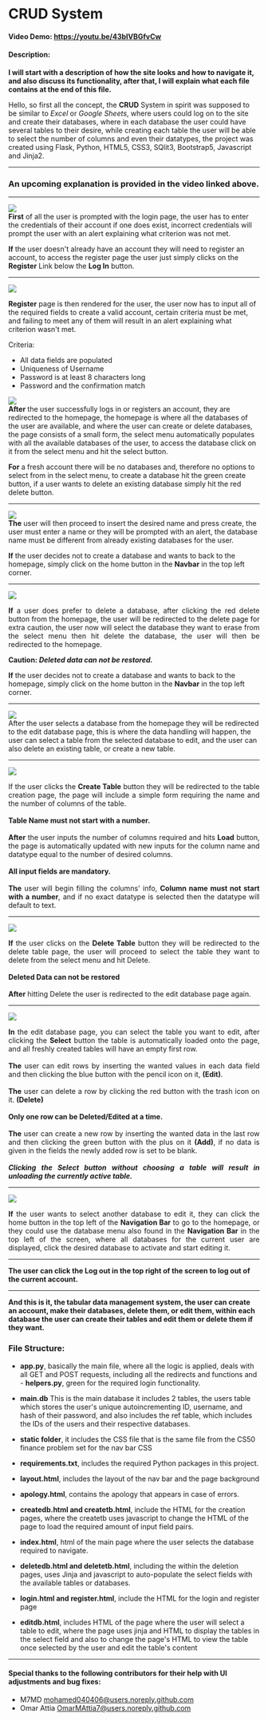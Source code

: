 # CRUD System
#### Video Demo:  <https://youtu.be/43bIVBGfvCw>
#### Description:

**I will start with a description of how the site looks and how to navigate it, and also discuss its functionality, after that, I will explain what each file contains at the end of this file.**

Hello, so first all the concept, the **CRUD** System in spirit was supposed to be similar to *Excel* or *Google Sheets*, where users could log on to the site and create their databases,
where in each database the user could have several tables to their desire, while creating each table the user will be able to select the number of columns and even their datatypes, the project was created using Flask, Python, HTML5, CSS3, SQlit3, Bootstrap5, Javascript and Jinja2.

---

### **An upcoming explanation is provided in the video linked above.**

---
<img src="/Images/Log in.png"><br>
**First** of all the user is prompted with the login page, the user has to enter the credentials of their account if one does exist, incorrect credentials will prompt the user with an alert explaining what criterion was not met.

**If** the user doesn't already have an account they will need to register an account, to access the register page the user just simply clicks on the **Register** Link below the **Log In** button.

---

<img src="/Images/Register.png"><br>

**Register** page is then rendered for the user, the user now has to input all of the required fields to create a valid account, certain criteria must be met, and failing to meet any of them will result in an alert explaining what criterion wasn't met.

Criteria:
- All data fields are populated
- Uniqueness of Username
- Password is at least 8 characters long
- Password and the confirmation match

<img src="/Images/HomePage.png"><br>
**After** the user successfully logs in or registers an account, they are redirected to the homepage, the homepage is where all the databases of the user are available, and where the user can create or delete databases, the page consists of a small form, the select menu automatically populates with all the available databases of the user, to access the database click on it from the select menu and hit the select button. 

**For** a fresh account there will be no databases and, therefore no options to select from in the select menu, to create a database hit the green create button, if a user wants to delete an existing database simply hit the red delete button.

---
<img src="/Images/CreateDB.png"><br>
**The** user will then proceed to insert the desired name and press create, the user must enter a name or they will be prompted with an alert, the database name must be different from already existing databases for the user.

**If** the user decides not to create a database and wants to back to the homepage, simply click on the home button in the **Navbar** in the top left corner.

---
<img src="/Images/DeleteDB.png"><br>
<div style="text-align: justify; text-justify: inter-word;">
<b>If</b> a user does prefer to delete a database, after clicking the red delete button from the homepage, the user will be redirected to the delete page for extra caution, the user now will select the database they want to erase from the select menu then hit delete the database, the user will then be redirected to the homepage. 
</div>

**Caution: *Deleted data can not be restored.***

**If** the user decides not to create a database and wants to back to the homepage, simply click on the home button in the **Navbar** in the top left corner.

---
<img src="/Images/EditDB.png"><br>
 After the user selects a database from the homepage they will be redirected to the edit database page, this is where the data handling will happen, the user can select a table from the selected database to edit, and the user can also delete an existing table, or create a new table.

---
<img src="/Images/CreateTB.png"><br>
<div style="text-align: justify; text-justify: inter-word;">
If the user clicks the <b>Create Table</b> button they will be redirected to the table creation page, the page will include a simple form requiring the name and the number of columns of the table.
<br><br>
<b>Table Name must not start with a number. </b>
<br><br>
<b>After</b> the user inputs the number of columns required and hits <b>Load</b> button, the page is automatically updated with new inputs for the column name and datatype equal to the number of desired columns.
<br><br>
<b>All input fields are mandatory.</b>
<br><br>
<b>The</b> user will begin filling the columns' info, <b>Column name must not start with a number</b>, and if no exact datatype is selected then the datatype will default to text.
</div>

---
<img src="/Images/DeleteTB.png"><br>
<div style="text-align: justify; text-justify: inter-word;">
<b>If</b> the user clicks on the <b>Delete Table</b> button they will be redirected to the delete table page, the user will proceed to select the table they want to delete from the select menu and hit Delete.
<br><br>
<b>Deleted Data can not be restored</b>
<br><br>
<b>After</b> hitting Delete the user is redirected to the edit database page again.
</div>

---
<img src="/Images/table.png"><br>
<div style="text-align: justify; text-justify: inter-word;">
<b>In</b> the edit database page, you can select the table you want to edit, after clicking the  <b>Select</b> button the table is automatically loaded onto the page, and all freshly created tables will have an empty first row.
<br><br>
<b>The</b> user can edit rows by inserting the wanted values in each data field and then clicking the blue button with the pencil icon on it, <b>(Edit)</b>.
<br><br>
<b>The</b> user can delete a row by clicking the red button with the trash icon on it. <b>(Delete)</b>
<br><br>
<b>Only one row can be Deleted/Edited at a time.</b>
<br><br>
<b>The</b> user can create a new row by inserting the wanted data in the last row and then clicking the green button with the plus on it <b>(Add)</b>, if no data is given in the fields the newly added row is set to be blank.
<br><br>
<b><i>Clicking the Select button without choosing a table will result in unloading the currently active table.</i></b>

</div>

---
<img src="/Images/DatabaseMenu.png"><br>
<div style="text-align: justify; text-justify: inter-word;">
<b>If</b> the user wants to select another database to edit it, they can click the home button in the top left of the <b>Navigation Bar</b> to go to the homepage, or they could use the database menu also found in the <b>Navigation Bar</b> in the top left of the screen, where all databases for the current user are displayed, click the desired database to activate and start editing it.
</div>

---

**The user can click the Log out in the top right of the screen to log out of the current account.**

---

**And this is it, the tabular data management system, the user can create an account, make their databases, delete them, or edit them, within each database the user can create their tables and edit them or delete them if they want.**

### File Structure:
- **app.py**, basically the main file, where all the logic is applied, deals with all GET and POST requests, including all the redirects and functions
and - **helpers.py**, green for the required login functionality.
- **main.db** This is the main database it includes 2 tables, the users table which stores the user's unique autoincrementing ID, username, and hash of their password, and also includes the ref table, which includes the IDs of the users and their respective databases.

- **static folder**, it includes the CSS file that is the same file from the CS50 finance problem set for the nav bar CSS
- **requirements.txt**, includes the required Python packages in this project.
- **layout.html**, includes the layout of the nav bar and the page background
- **apology.html**, contains the apology that appears in case of errors.
- **createdb.html and createtb.html**, include the HTML for the creation pages, where the createtb uses javascript to change the HTML of the page to load the required amount of input field pairs.

- **index.html**, html of the main page where the user selects the database required to navigate.
- **deletedb.html and deletetb.html**, including the within the deletion pages, uses Jinja and javascript to auto-populate the select fields with the available tables or databases.

- **login.html and register.html**, include the HTML for the login and register page

- **editdb.html**, includes HTML of the page where the user will select a table to edit, where the page uses jinja and HTML to display the tables in the select field and also to change the page's HTML to view the table once selected by the user and edit the table's content

---

#### **Special thanks to the following contributors for their help with UI adjustments and bug fixes:**
- M7MD <mohamed040406@users.noreply.github.com>
- Omar Attia <OmarMAttia7@users.noreply.github.com> 

